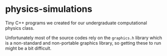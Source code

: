 # physics-simulations
Tiny C++ programs we created for our undergraduate computational physics class.

Unfortunately most of the source codes rely on the `graphics.h` library which is a non-standard and non-portable graphics library, so getting these to run might be a bit difficult.
